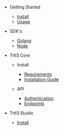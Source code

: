 * Getting Started

  * [Install](README.md)
  * [Usage](README.md)

* SDK's

  * [Golang](README.md)
  * [Node](README.md)

* Trtl3 Core

  * Install
    * [Requirements](README.md)
    * [Installation Guide](README.md)

  * API
    * [Authentication](README.md)
    * [Endpoints](README.md)

* Trtl3 Studio
  * [Install](README.md)

